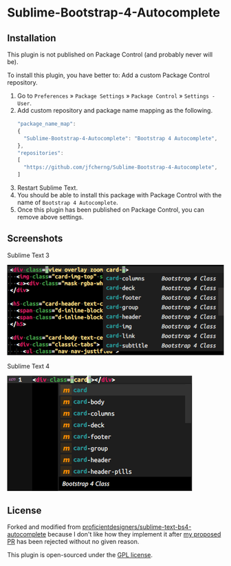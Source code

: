 # Sublime-Bootstrap-4-Autocomplete


## Installation

This plugin is not published on Package Control (and probably never will be).

To install this plugin, you have better to: Add a custom Package Control repository.

1. Go to `Preferences` » `Package Settings` » `Package Control` » `Settings - User`.
1. Add custom repository and package name mapping as the following.
   ```javascript
   "package_name_map":
   {
     "Sublime-Bootstrap-4-Autocomplete": "Bootstrap 4 Autocomplete",
   },
   "repositories":
   [
     "https://github.com/jfcherng/Sublime-Bootstrap-4-Autocomplete",
   ]
   ```
1. Restart Sublime Text.
1. You should be able to install this package with Package Control with the name of `Bootstrap 4 Autocomplete`.
1. Once this plugin has been published on Package Control, you can remove above settings.


## Screenshots

Sublime Text 3

![screenshot-st3](docs/screenshot-st3.png)

Sublime Text 4

![screenshot-st4](docs/screenshot-st4.png)


## License

Forked and modified from [proficientdesigners/sublime-text-bs4-autocomplete](https://github.com/proficientdesigners/sublime-text-bs4-autocomplete)
because I don't like how they implement it after [my proposed PR](https://github.com/proficientdesigners/sublime-text-bs4-autocomplete/pull/3) has been rejected without no given reason.

This plugin is open-sourced under the [GPL license](https://www.gnu.org/licenses/gpl-3.0.en.html).
